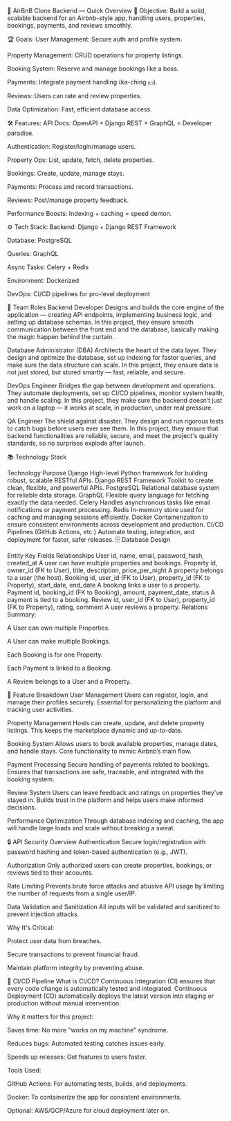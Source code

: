 🏡 AirBnB Clone Backend — Quick Overview
🎯 Objective:
Build a solid, scalable backend for an Airbnb-style app, handling users, properties, bookings, payments, and reviews smoothly.

🏆 Goals:
User Management: Secure auth and profile system.

Property Management: CRUD operations for property listings.

Booking System: Reserve and manage bookings like a boss.

Payments: Integrate payment handling (ka-ching 💵).

Reviews: Users can rate and review properties.

Data Optimization: Fast, efficient database access.

🛠️ Features:
API Docs: OpenAPI + Django REST + GraphQL = Developer paradise.

Authentication: Register/login/manage users.

Property Ops: List, update, fetch, delete properties.

Bookings: Create, update, manage stays.

Payments: Process and record transactions.

Reviews: Post/manage property feedback.

Performance Boosts: Indexing + caching = speed demon.

⚙️ Tech Stack:
Backend: Django + Django REST Framework

Database: PostgreSQL

Queries: GraphQL

Async Tasks: Celery + Redis

Environment: Dockerized

DevOps: CI/CD pipelines for pro-level deployment

👥 Team Roles
Backend Developer
Designs and builds the core engine of the application — creating API endpoints, implementing business logic, and setting up database schemas. In this project, they ensure smooth communication between the front end and the database, basically making the magic happen behind the curtain.

Database Administrator (DBA)
Architects the heart of the data layer. They design and optimize the database, set up indexing for faster queries, and make sure the data structure can scale. In this project, they ensure data is not just stored, but stored smartly — fast, reliable, and secure.

DevOps Engineer
Bridges the gap between development and operations. They automate deployments, set up CI/CD pipelines, monitor system health, and handle scaling. In this project, they make sure the backend doesn’t just work on a laptop — it works at scale, in production, under real pressure.

QA Engineer
The shield against disaster. They design and run rigorous tests to catch bugs before users ever see them. In this project, they ensure that backend functionalities are reliable, secure, and meet the project's quality standards, so no surprises explode after launch.

📚 Technology Stack

Technology	Purpose
Django	High-level Python framework for building robust, scalable RESTful APIs.
Django REST Framework	Toolkit to create clean, flexible, and powerful APIs.
PostgreSQL	Relational database system for reliable data storage.
GraphQL	Flexible query language for fetching exactly the data needed.
Celery	Handles asynchronous tasks like email notifications or payment processing.
Redis	In-memory store used for caching and managing sessions efficiently.
Docker	Containerization to ensure consistent environments across development and production.
CI/CD Pipelines (GitHub Actions, etc.)	Automate testing, integration, and deployment for faster, safer releases.
🗄️ Database Design

Entity	Key Fields	Relationships
User	id, name, email, password_hash, created_at	A user can have multiple properties and bookings.
Property	id, owner_id (FK to User), title, description, price_per_night	A property belongs to a user (the host).
Booking	id, user_id (FK to User), property_id (FK to Property), start_date, end_date	A booking links a user to a property.
Payment	id, booking_id (FK to Booking), amount, payment_date, status	A payment is tied to a booking.
Review	id, user_id (FK to User), property_id (FK to Property), rating, comment	A user reviews a property.
Relations Summary:

A User can own multiple Properties.

A User can make multiple Bookings.

Each Booking is for one Property.

Each Payment is linked to a Booking.

A Review belongs to a User and a Property.

🧩 Feature Breakdown
User Management
Users can register, login, and manage their profiles securely. Essential for personalizing the platform and tracking user activities.

Property Management
Hosts can create, update, and delete property listings. This keeps the marketplace dynamic and up-to-date.

Booking System
Allows users to book available properties, manage dates, and handle stays. Core functionality to mimic Airbnb’s main flow.

Payment Processing
Secure handling of payments related to bookings. Ensures that transactions are safe, traceable, and integrated with the booking system.

Review System
Users can leave feedback and ratings on properties they’ve stayed in. Builds trust in the platform and helps users make informed decisions.

Performance Optimization
Through database indexing and caching, the app will handle large loads and scale without breaking a sweat.

🔒 API Security Overview
Authentication
Secure login/registration with password hashing and token-based authentication (e.g., JWT).

Authorization
Only authorized users can create properties, bookings, or reviews tied to their accounts.

Rate Limiting
Prevents brute force attacks and abusive API usage by limiting the number of requests from a single user/IP.

Data Validation and Sanitization
All inputs will be validated and sanitized to prevent injection attacks.

Why It's Critical:

Protect user data from breaches.

Secure transactions to prevent financial fraud.

Maintain platform integrity by preventing abuse.

🚀 CI/CD Pipeline
What is CI/CD?
Continuous Integration (CI) ensures that every code change is automatically tested and integrated. Continuous Deployment (CD) automatically deploys the latest version into staging or production without manual intervention.

Why it matters for this project:

Saves time: No more "works on my machine" syndrome.

Reduces bugs: Automated testing catches issues early.

Speeds up releases: Get features to users faster.

Tools Used:

GitHub Actions: For automating tests, builds, and deployments.

Docker: To containerize the app for consistent environments.

Optional: AWS/GCP/Azure for cloud deployment later on.
